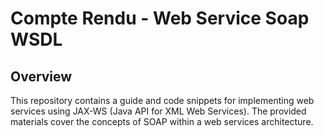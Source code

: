 # Compte Rendu - Web Service Soap WSDL

## Overview
This repository contains a guide and code snippets for implementing web services using JAX-WS (Java API for XML Web Services). The provided materials cover the concepts of SOAP within a web services architecture.
